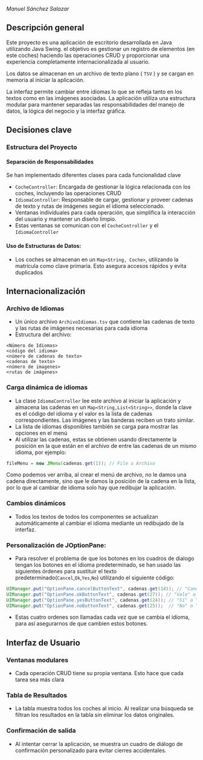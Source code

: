 *Manuel Sánchez Salazar*
## Descripción general

Este proyecto es una aplicación de escritorio desarrollada en Java utilizando Java Swing. el objetivo es gestionar un registro de elementos (en este coches) haciendo las operaciones CRUD y proporcionar una experiencia completamente internacionalizada al usuario.

Los datos se almacenan en un archivo de texto plano ( `TSV` ) y se cargan en memoria al iniciar la aplicación.

La interfaz permite cambiar entre idiomas lo que se refleja tanto en los textos como en las imágenes asociadas. La aplicación utiliza una estructura modular para mantener separadas las responsabilidades del manejo de datos, la lógica del negocio y la interfaz gráfica.


## Decisiones clave

### Estructura del Proyecto

#### Separación de Responsabilidades

Se han implementado diferentes clases para cada funcionalidad clave
* `CocheController`: Encargada de gestionar la lógica relacionada con los coches, incluyendo las operaciones CRUD
* `IdiomaController`: Responsable de cargar, gestionar y proveer cadenas de texto y rutas de imágenes según el idioma seleccionado.
* Ventanas individuales para cada operación, que simplifica la interacción del usuario y mantener un diseño limpio.
* Estas ventanas se comunican con el `CocheController` y el `IdiomaController`

#### Uso de Estructuras de Datos:

* Los coches se almacenan en un `Map<String, Coche>`, utilizando la matrícula como clave primaria. Esto asegura accesos rápidos y evita duplicados

## Internacionalización
### Archivo de Idiomas

* Un único archivo `ArchivoIdiomas.tsv` que contiene las cadenas de texto y las rutas de imágenes necesarias para cada idioma
* Estructura del archivo:
``` plaintext
<Número de Idiomas>
<código del idioma>
<número de cadenas de texto>
<cadenas de texto>
<número de imagenes>
<rutas de imágenes>
```
### Carga dinámica de idiomas

* La clase `IdiomaController` lee este archivo al iniciar la aplicación y almacena las cadenas en un `Map<String,List<String>>`, donde la clave es el código del idioma y el valor es la lista de cadenas correspondientes. Las imágenes y las banderas reciben un trato similar.
* La lista de idiomas disponibles también se carga para mostrar las opciones en el menú
* Al utilizar las cadenas, estas se obtienen usando directamente la posición en la que están en el archivo de entre las cadenas de un mismo idioma, por ejemplo:
```Java
fileMenu = new JMenu(cadenas.get(1)); // File o Archivo
```
Como podemos ver arriba, al crear el menú de archivo, no le damos una cadena directamente, sino que le damos la posición de la cadena en la lista, por lo que al cambiar de idioma solo hay que redibujar la aplicación.
### Cambios dinámicos

* Todos los textos de todos los componentes se actualizan automáticamente al cambiar el idioma mediante un redibujado de la interfaz.
### Personalización de JOptionPane:

* Para resolver el problema de que los botones en los cuadros de dialogo tengan los botones en el idioma predeterminado, se han usado las siguientes órdenes para sustituir el texto predeterminado(`Cancel`,`Ok`,`Yes`,`No`)  utilizando el siguiente código:
```Java
UIManager.put("OptionPane.cancelButtonText", cadenas.get(14)); // "Cancelar" 
UIManager.put("OptionPane.okButtonText", cadenas.get(27)); // "Vale" o "OK"
UIManager.put("OptionPane.yesButtonText", cadenas.get(24)); // "Sí" o "Yes"  
UIManager.put("OptionPane.noButtonText", cadenas.get(25));  // "No" o "No"
```
* Estas cuatro ordenes son llamadas cada vez que se cambia el idioma, para así asegurarnos de que cambien estos botones.

## Interfaz de Usuario

### Ventanas modulares

* Cada operación CRUD tiene su propia ventana. Esto hace que cada tarea sea más clara
### Tabla de Resultados

* La tabla muestra todos los coches al inicio. Al realizar una búsqueda  se filtran los resultados en la tabla sin eliminar los datos originales.
### Confirmación de salida

* Al intentar cerrar la aplicación, se muestra un cuadro de diálogo de confirmación personalizado para evitar cierres accidentales.



